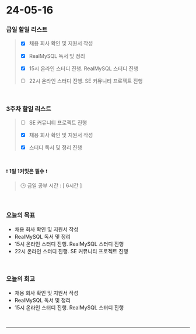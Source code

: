 # 24-05-16
### 금일 할일 리스트
> - [x]  채용 회사 확인 및 지원서 작성
>
> - [x]  RealMySQL 독서 및 정리
>
> - [x]  15시 온라인 스터디 진행. RealMySQL 스터디 진행
>
> - [ ]  22시 온라인 스터디 진행. SE 커뮤니티 프로젝트 진행

<br/>

### 3주차 할일 리스트  
> - [ ]  SE 커뮤니티 프로젝트 진행
>
> - [x]  채용 회사 확인 및 지원서 작성
>
> - [x]  스터디 독서 및 정리 진행

<br/>

❗ **1일 1커밋은 필수** ❗
> 🕒 금일 공부 시간 : [ 6시간 ]

<br/>

### 오늘의 목표
- 채용 회사 확인 및 지원서 작성
- RealMySQL 독서 및 정리
- 15시 온라인 스터디 진행. RealMySQL 스터디 진행
- 22시 온라인 스터디 진행. SE 커뮤니티 프로젝트 진행


<br>

### 오늘의 회고
- 채용 회사 확인 및 지원서 작성
- RealMySQL 독서 및 정리
- 15시 온라인 스터디 진행. RealMySQL 스터디 진행


<br/>

------------  
